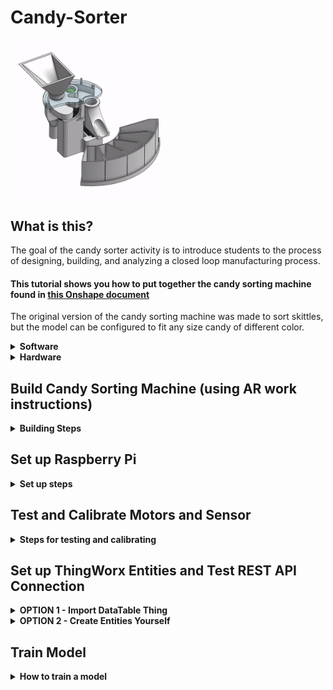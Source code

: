 # Candy-Sorter

<img src="./Resources/CandySorterOnshapeAnimation.gif" alt="CandySorterOnshapeAnimation" width="50%" align="middle"/>

## What is this?
The goal of the candy sorter activity is to introduce students to the process of designing, building, and analyzing a closed loop manufacturing process. 

#### This tutorial shows you how to put together the candy sorting machine found in [this Onshape document](https://cad.onshape.com/documents/9538cae8040bf2539c85bf1f/w/b1f052bee86b8f568c4616e4/e/a4dabf18665eca6b067f7bca)
The original version of the candy sorting machine was made to sort skittles, but the model can be configured to fit any size candy of different color.

<details><summary><b>Software</b></summary>
<ul>
<li>Onshape</li>
<li>ThingWorx</li>
<li>Vuforia View</li>
</ul>
</details>
  
<details><summary><b>Hardware</b></summary>
<ul>
  <li><a href="https://www.raspberrypi.org/">Raspberry Pi</a> (tested with 3B+, Pi Zero W and Pi 4 being tested currently)</li>
<li><a href="https://learn.adafruit.com/assets/59109">Color sensor option 1 - soldering required, better quality</a></li>
<li><a href="https://www.waveshare.com/color-sensor.htm">Color sensor option 2 - no soldering required</a></li>
<li><a href="https://www.adafruit.com/product/2327?gclid=CjwKCAjw87SHBhBiEiwAukSeUXhnyrBdVb3wdNFaqTztPAIurUUoyuI3_6jCyiNULFe7ilsiTvhqtRoCTJgQAvD_BwE">Servo motor hat option 1 - soldering required</a></li>
<li><a href="https://www.waveshare.com/product/raspberry-pi/hats/servo-driver-hat.htm">Servo motor hat option 2 - no soldering required</a></li>
  <li><a href="https://www.adafruit.com/product/276">Power supply</a></li>
<li><a href="https://www.adafruit.com/product/2223">Raspberry Pi stacking headers (for option 2)</a></li>
</ul>
</details>
  
  
<h2> Build Candy Sorting Machine (using AR work instructions)</h2>
<details><summary><b>Building Steps</b></summary>
<br>
  <ol>
<li>3D print and laser cut all components </li>
<li>Assmeble the base with motors (do not attach hubs yet)</li>
<li>Press fit or hot glue servo hubs into the feeder disk and ramp (do not attach hubs yet)</li>
<li>Solder motor shield and sensor, and connect wires</li>
  </ol>
</details>

## Set up Raspberry Pi
<details><summary><b>Set up steps</b></summary>
<ol>
<li>
  
  Flash clean image of raspian to an SD card, boot up pi, and connect to internet. Setup instructions can be found on [this page](https://www.raspberrypi.org/documentation/setup/).
    </li>
<li>Connect to pi over vnc (recommended) or headless with ssh</li>
<li>
  
  Enable I2C pins and remote GPIO control from the "Interfaces" menu after typing `sudo raspi-config`</li>
<li>Clone this repo
  
`
git clone https://github.com/PTC-Education/Candy-Sorter
`
    </li>
<li>
  
  Run the following commands from within the CandySorter folder in the terminal on the Raspberry Pi (run `cd CandySorter` from terminal to get into the CandySorter folder on the pi)
```
sudo pip3 install adafruit-circuitpython-servokit
sudo pip3 install adafruit-circuitpython-tcs34725
sudo apt-get install python3-pandas
```
  </li>
    
  </ol>
  
</details>

## Test and Calibrate Motors and Sensor
<details><summary><b>Steps for testing and calibrating</b></summary>

  <ol>
<li>Start a python repl from the CandySorter folder on your Raspberry Pi by typing python3 into a terminal

`python3`
</li>
<li>
  
  Import the candysorter python library
`import candysorter`
    </li>
<li>
  
  Run the test scripts
```
candysorter.feederServoTest()
candysorter.rampServoTest()
candysorter.sensorTest()
```
and run the settings scripts if things are not working
```
candysorter.setServoNumbers()
candysorter.setThingWorxCreds()
candysorter.setColorPos()
candysorter.setFeederPos()
```
    </li>
<li>
  
  Once everything looks good, run the full motor test script. Motors will end at 90 degrees.
```
candysorter.fullServoTest()
```
    </li>
<li>Attach feeder disk to the servo so that the candy hole is lined up with where the sensor goes and the ramp so it is pointing toward the middle color bin.<br>
  <img src="./Resources/CandySorterServoAlignment.jpg" alt="MotorPosition" width="50%"/></li>
</ol>
</details>
  
  
## Set up ThingWorx Entities and Test REST API Connection
<details><summary><b>OPTION 1 - Import DataTable Thing</b></summary>

1. Download the files named "DataShapes_CandySorterDataShape.xml" and "Things_CandySorter.xml" from this repo, then upload them following [these instructions](https://support.ptc.com/help/thingworx_hc/thingworx_8_hc/en/index.html#page/ThingWorx/Help/Getting_Started/ImportingandExportinginThingWorx/ImportingandExportingDataEntitiesandExtensions.html). You should start by uploading the DataShapes file, then uploading the Things file. You should then see a DataTable Thing in your ThingWorx instance which has the properties and services listed below.
2. Create an AppKey that has permisions to interact with the Data Table thing, then run the following script from your python repl
`candysorter.setThingWorxCreds()`
3. Run the following script from the python repl to test the connection to ThingWorx `candysorter.testConnection()` and ensure you see a 200 response status code.

  </details>
  

<details><summary><b>OPTION 2 - Create Entities Yourself</b></summary>

1. Create a new Data Shape with the following field definitions
<img src="./Resources/DataShapeFields.png" alt="DataShape"/>
2. Create a new Data Table Thing with the following template and select the data shape you've just made for the data shape
<img src="./Resources/DataTableTemplate.png" alt="DataTable" width="50%"/>
3. Add the following properties to the data table thing
<img src="./Resources/DataTableProperties.png" alt="DataTableProperties"/>
4. Created four custom services in the data table that are named the same as the .js files in the <a href="https://github.com/PTC-Education/Candy-Sorter/tree/main/ThingWorx%20Services">ThingWorx Services folder</a> in this repo. Make sure you also add the inputs from the screenshot below and specify the data type for the output.
<img src="./Resources/DataTableServices.png" alt="DataTableServices"/>
5. Create an AppKey that has permisions to interact with the Data Table thing, then run the following script from your python repl
`candysorter.setThingWorxCreds()`
6. Run the following script from the python repl to test the connection to ThingWorx `candysorter.testConnection()` and ensure you see a 200 response status code.

  </details>
  
## Train Model
<details><summary><b>How to train a model</b></summary>

* Now you are ready to train your model. You 

